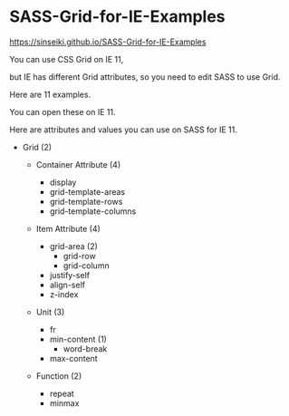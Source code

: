 # SASS-Grid-for-IE-Examples

https://sinseiki.github.io/SASS-Grid-for-IE-Examples

You can use CSS Grid on IE 11,

but IE has different Grid attributes, so you need to edit SASS to use Grid.

Here are 11 examples.

You can open these on IE 11.



Here are attributes and values you can use on SASS for IE 11.


- Grid (2)
  - Container Attribute (4)
    - display
    - grid-template-areas
    - grid-template-rows
    - grid-template-columns

  - Item Attribute (4)
    - grid-area (2)
      - grid-row
      - grid-column
    - justify-self
    - align-self
    - z-index

  - Unit (3)
    - fr
    - min-content (1)
      - word-break
    - max-content

  - Function (2)
    - repeat
    - minmax
